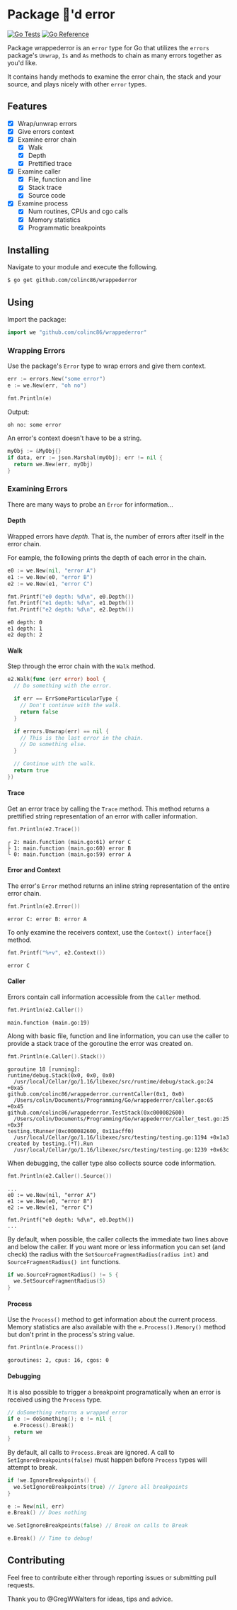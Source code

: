 # Package 🎁'd error

[![Go Tests](https://github.com/colinc86/wrappederror/actions/workflows/go-test.yml/badge.svg?branch=main)](https://github.com/colinc86/wrappederror/actions/workflows/go-test.yml) [![Go Reference](https://pkg.go.dev/badge/github.com/colinc86/wrappederror.svg)](https://pkg.go.dev/github.com/colinc86/wrappederror)

Package wrappederror is an `error` type for Go that utilizes the `errors` package's `Unwrap`, `Is` and `As` methods to chain as many errors together as you'd like.

It contains handy methods to examine the error chain, the stack and your source, and plays nicely with other `error` types.

## Features

- [x] Wrap/unwrap errors
- [x] Give errors context
- [x] Examine error chain
  - [x] Walk
  - [x] Depth
  - [x] Prettified trace
- [x] Examine caller
  - [x] File, function and line
  - [x] Stack trace
  - [x] Source code
- [x] Examine process
  - [x] Num routines, CPUs and cgo calls
  - [x] Memory statistics
  - [x] Programmatic breakpoints

## Installing

Navigate to your module and execute the following.

```bash
$ go get github.com/colinc86/wrappederror
```

## Using

Import the package:

```go
import we "github.com/colinc86/wrappederror"
```

### Wrapping Errors

Use the package's `Error` type to wrap errors and give them context.

```go
err := errors.New("some error")
e := we.New(err, "oh no")

fmt.Println(e)
```

Output:

```
oh no: some error
```

An error's context doesn't have to be a string.

```go
myObj := &MyObj{}
if data, err := json.Marshal(myObj); err != nil {
  return we.New(err, myObj)
}
```

### Examining Errors

There are many ways to probe an `Error` for information...

#### Depth

Wrapped errors have _depth_. That is, the number of errors after itself in the error chain.

For eample, the following prints the depth of each error in the chain.

```go
e0 := we.New(nil, "error A")
e1 := we.New(e0, "error B")
e2 := we.New(e1, "error C")

fmt.Printf("e0 depth: %d\n", e0.Depth())
fmt.Printf("e1 depth: %d\n", e1.Depth())
fmt.Printf("e2 depth: %d\n", e2.Depth())
```

```
e0 depth: 0
e1 depth: 1
e2 depth: 2
```

#### Walk

Step through the error chain with the `Walk` method.

```go
e2.Walk(func (err error) bool {
  // Do something with the error.

  if err == ErrSomeParticularType {
    // Don't continue with the walk.
    return false
  }

  if errors.Unwrap(err) == nil {
    // This is the last error in the chain.
    // Do something else.
  }

  // Continue with the walk.
  return true
})
```

#### Trace

Get an error trace by calling the `Trace` method. This method returns a prettified string representation of an error with caller information.

```go
fmt.Println(e2.Trace())
```

```
┌ 2: main.function (main.go:61) error C
├ 1: main.function (main.go:60) error B
└ 0: main.function (main.go:59) error A
```

#### Error and Context

The error's `Error` method returns an inline string representation of the entire error chain.

```go
fmt.Println(e2.Error())
```

```
error C: error B: error A
```

To only examine the receivers context, use the `Context() interface{}` method.

```go
fmt.Printf("%+v", e2.Context())
```

```
error C
```

#### Caller

Errors contain call information accessible from the `Caller` method. 

```go
fmt.Println(e2.Caller())
```

```
main.function (main.go:19)
```

Along with basic file, function and line information, you can use the caller to provide a stack trace of the goroutine the error was created on.

```go
fmt.Println(e.Caller().Stack())
```

```
goroutine 18 [running]:
runtime/debug.Stack(0x0, 0x0, 0x0)
  /usr/local/Cellar/go/1.16/libexec/src/runtime/debug/stack.go:24 +0xa5
github.com/colinc86/wrappederror.currentCaller(0x1, 0x0)
  /Users/colin/Documents/Programming/Go/wrappederror/caller.go:65 +0x45
github.com/colinc86/wrappederror.TestStack(0xc000082600)
  /Users/colin/Documents/Programming/Go/wrappederror/caller_test.go:25 +0x3f
testing.tRunner(0xc000082600, 0x11acff0)
  /usr/local/Cellar/go/1.16/libexec/src/testing/testing.go:1194 +0x1a3
created by testing.(*T).Run
  /usr/local/Cellar/go/1.16/libexec/src/testing/testing.go:1239 +0x63c
```

When debugging, the caller type also collects source code information.

```go
fmt.Println(e2.Caller().Source())
```

```
...
e0 := we.New(nil, "error A")
e1 := we.New(e0, "error B")
e2 := we.New(e1, "error C")

fmt.Printf("e0 depth: %d\n", e0.Depth())
...
```

By default, when possible, the caller collects the immediate two lines above and below the caller. If you want more or less information you can set (and check) the radius with the `SetSourceFragmentRadius(radius int)` and `SourceFragmentRadius() int` functions.

```go
if we.SourceFragmentRadius() != 5 {
  we.SetSourceFragmentRadius(5)
}
```

#### Process

Use the `Process()` method to get information about the current process. Memory statistics are also available with the `e.Process().Memory()` method but don't print in the process's string value.

```go
fmt.Println(e.Process())
```

```
goroutines: 2, cpus: 16, cgos: 0
```

#### Debugging

It is also possible to trigger a breakpoint programatically when an error is received using the `Process` type.

```go
// doSomething returns a wrapped error
if e := doSomething(); e != nil {
  e.Process().Break()
  return we
}
```

By default, all calls to `Process.Break` are ignored. A call to `SetIgnoreBreakpoints(false)` must happen before `Process` types will attempt to break.

```go
if !we.IgnoreBreakpoints() {
  we.SetIgnoreBreakpoints(true) // Ignore all breakpoints
}

e := New(nil, err)
e.Break() // Does nothing

we.SetIgnoreBreakpoints(false) // Break on calls to Break

e.Break() // Time to debug!
```

## Contributing

Feel free to contribute either through reporting issues or submitting pull requests.

Thank you to @GregWWalters for ideas, tips and advice.
